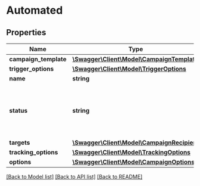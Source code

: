 # Automated

## Properties
Name | Type | Description | Notes
------------ | ------------- | ------------- | -------------
**campaign_template** | [**\Swagger\Client\Model\CampaignTemplate**](CampaignTemplate.md) |  | 
**trigger_options** | [**\Swagger\Client\Model\TriggerOptions**](TriggerOptions.md) |  | 
**name** | **string** | Filename | 
**status** | **string** | Name of status: Active, Engaged, Inactive, Abuse, Bounced, Unsubscribed. | 
**targets** | [**\Swagger\Client\Model\CampaignRecipient**](CampaignRecipient.md) |  | 
**tracking_options** | [**\Swagger\Client\Model\TrackingOptions**](TrackingOptions.md) |  | 
**options** | [**\Swagger\Client\Model\CampaignOptions**](CampaignOptions.md) |  | 

[[Back to Model list]](../README.md#documentation-for-models) [[Back to API list]](../README.md#documentation-for-api-endpoints) [[Back to README]](../README.md)


